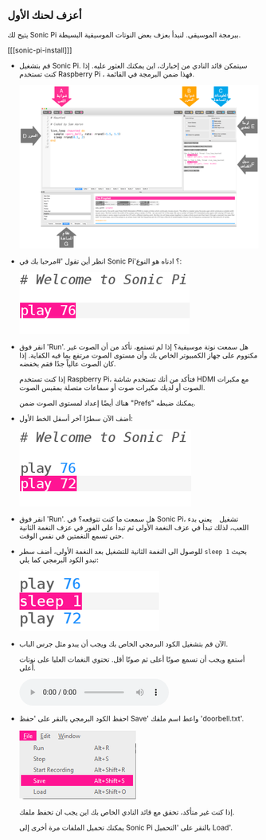 ## أعزف لحنك الأول

يتيح لك Sonic Pi ببرمجة الموسيقى. لنبدأ بعزف بعض النوتات الموسيقية البسيطة.

[[[sonic-pi-install]]]

+ قم بتشغيل Sonic Pi. سيتمكن قائد النادي من إخبارك، اين يمكنك العثور عليه. إذا كنت تستخدم Raspberry Pi ، فهذا ضمن البرمجة في القائمة.
    
    ![لقطة للشاشة](images/tune-GUI.png)

+ انظر أين تقول '#مرحبا بك في Sonic Pi'؟ ادناه هو النوع:
    
    ![لقطة للشاشة](images/tune-play.png)

+ انقر فوق 'Run'. هل سمعت نوتة موسيقية؟ إذا لم تستمع، تأكد من أن الصوت غير مكتووم على جهاز الكمبيوتر الخاص بك وأن مستوى الصوت مرتفع بما فيه الكفاية. إذا كان الصوت عالياً جدًا فقم بخفضه.
    
    إذا كنت تستخدم Raspberry Pi، فتأكد من أنك تستخدم شاشة HDMI مع مكبرات الصوت أو لديك مكبرات صوت أو سماعات متصلة بمقبس الصوت.
    
    هناك أيضًا إعداد لمستوى الصوت ضمن "Prefs" يمكنك ضبطه.

+ أضف الآن سطرًا آخر أسفل الخط الأول:
    
    ![لقطة للشاشة](images/tune-play2.png)

+ انقر فوق 'Run'. هل سمعت ما كنت تتوقعه؟ في Sonic Pi، تشغيل ` ` يعني بدء اللعب، لذلك تبدأ في عزف النغمة الأولى ثم تبدأ على الفور في عزف النغمة الثانية حتى تسمع النغمتين في نفس الوقت.

+ للوصول الى النغمة الثانية للتشغيل بعد النغمة الأولى، أضف سطر ` sleep 1 ` بحيث تبدو الكود البرمجي كما يلي:
    
    ![لقطة للشاشة](images/tune-sleep.png)

+ الآن قم بتشغيل الكود البرمجي الخاص بك ويجب أن يبدو مثل جرس الباب.
    
    أستمع ويجب أن تسمع صوتًا أعلى ثم صوتًا أقل. تحتوي النغمات العليا على نوتات أعلى.
    
    <div id="audio-preview" class="pdf-hidden">
      <audio controls preload> <source src="resources/doorbell-1.mp3" type="audio/mpeg"> Your browser does not support the <code>audio</code> element. </audio>
    </div>
+ احفظ الكود البرمجي بالنقر على 'حفظ Save' واعط اسم ملفك 'doorbell.txt'.
    
    ![لقطة للشاشة](images/tune-save.png)
    
    إذا كنت غير متأكد، تحقق مع قائد النادي الخاص بك اين يجب ان تحفظ ملفك.
    
    يمكنك تحميل الملفات مرة أخرى إلى Sonic Pi بالنقر على 'التحميل Load'.